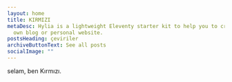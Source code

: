 ```yaml
---
layout: home
title: KIRMIZI
metaDesc: Hylia is a lightweight Eleventy starter kit to help you to create your
  own blog or personal website.
postsHeading: çeviriler
archiveButtonText: See all posts
socialImage: ""
---
```

selam, ben Kırmızı.